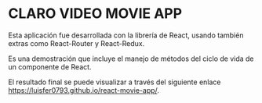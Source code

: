 # CLARO VIDEO MOVIE APP

Esta aplicación fue desarrollada con la librería de React, usando también extras como React-Router y React-Redux.


Es una demostración que incluye el manejo de métodos del ciclo de vida de un componente de React.

El resultado final se puede visualizar a través del siguiente enlace https://luisfer0793.github.io/react-movie-app/.